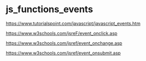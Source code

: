 # js_functions_events

https://www.tutorialspoint.com/javascript/javascript_events.htm


https://www.w3schools.com/jsreF/event_onclick.asp


https://www.w3schools.com/jsref/event_onchange.asp


https://www.w3schools.com/jsref/event_onsubmit.asp
